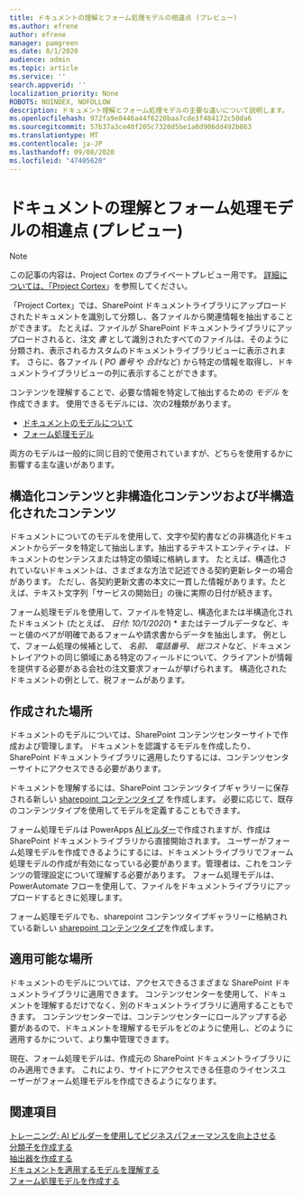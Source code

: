 ```yaml
---
title: ドキュメントの理解とフォーム処理モデルの相違点 (プレビュー)
ms.author: efrene
author: efrene
manager: pamgreen
ms.date: 8/1/2020
audience: admin
ms.topic: article
ms.service: ''
search.appverid: ''
localization_priority: None
ROBOTS: NOINDEX, NOFOLLOW
description: ドキュメント理解とフォーム処理モデルの主要な違いについて説明します。
ms.openlocfilehash: 972fa9e8446a44f6220baa7cde3f484172c50da6
ms.sourcegitcommit: 57b37a3ce40f205c7320d5be1a0d906dd492b863
ms.translationtype: MT
ms.contentlocale: ja-JP
ms.lasthandoff: 09/08/2020
ms.locfileid: "47405620"
---
```

# <a name="difference-between-document-understanding-and-form-processing-models-preview"></a>ドキュメントの理解とフォーム処理モデルの相違点 (プレビュー)

> [!Note] 
> この記事の内容は、Project Cortex のプライベートプレビュー用です。 [詳細については、「Project Cortex](https://aka.ms/projectcortex)」を参照してください。

「Project Cortex」では、SharePoint ドキュメントライブラリにアップロードされたドキュメントを識別して分類し、各ファイルから関連情報を抽出することができます。  たとえば、ファイルが SharePoint ドキュメントライブラリにアップロードされると、注文 *書* として識別されたすべてのファイルは、そのように分類され、表示されるカスタムのドキュメントライブラリビューに表示されます。 さらに、各ファイル ( *PO 番号* や *合計*など) から特定の情報を取得し、ドキュメントライブラリビューの列に表示することができます。 


コンテンツを理解することで、必要な情報を特定して抽出するための *モデル* を作成できます。  使用できるモデルには、次の2種類があります。

- [ドキュメントのモデルについて](document-understanding-overview.md)
- [フォーム処理モデル](form-processing-overview.md)

両方のモデルは一般的に同じ目的で使用されていますが、どちらを使用するかに影響する主な違いがあります。


## <a name="structured-versus-unstructured-and-semi-structured-content"></a>構造化コンテンツと非構造化コンテンツおよび半構造化されたコンテンツ

ドキュメントについてのモデルを使用して、文字や契約書などの非構造化ドキュメントからデータを特定して抽出します。抽出するテキストエンティティは、ドキュメントのセンテンスまたは特定の領域に格納します。 たとえば、構造化されていないドキュメントは、さまざまな方法で記述できる契約更新レターの場合があります。 ただし、各契約更新文書の本文に一貫した情報があります。たとえば、テキスト文字列「サービスの開始日」の後に実際の日付が続きます。   

フォーム処理モデルを使用して、ファイルを特定し、構造化または半構造化されたドキュメント (たとえば、 *日付: 10/1/2020*) * またはテーブルデータなど、キーと値のペアが明確であるフォームや請求書からデータを抽出します。 例として、フォーム処理の候補として、 *名前*、 *電話番号*、 *総コスト*など、ドキュメントレイアウトの同じ領域にある特定のフィールドについて、クライアントが情報を提供する必要がある会社の注文要求フォームが挙げられます。 構造化されたドキュメントの例として、税フォームがあります。 

## <a name="where-they-are-created"></a>作成された場所

ドキュメントのモデルについては、SharePoint コンテンツセンターサイトで作成および管理します。 ドキュメントを認識するモデルを作成したり、SharePoint ドキュメントライブラリに適用したりするには、コンテンツセンターサイトにアクセスできる必要があります。 

ドキュメントを理解するには、SharePoint コンテンツタイプギャラリーに保存される新しい [sharepoint コンテンツタイプ](https://support.microsoft.com/office/use-content-types-to-manage-content-consistently-on-a-site-48512bcb-6527-480b-b096-c03b7ec1d978) を作成します。 必要に応じて、既存のコンテンツタイプを使用してモデルを定義することもできます。

フォーム処理モデルは PowerApps [AI ビルダー](https://docs.microsoft.com/ai-builder/overview)で作成されますが、作成は SharePoint ドキュメントライブラリから直接開始されます。 ユーザーがフォーム処理モデルを作成できるようにするには、ドキュメントライブラリでフォーム処理モデルの作成が有効になっている必要があります。管理者は、これをコンテンツの管理設定について理解する必要があります。 フォーム処理モデルは、PowerAutomate フローを使用して、ファイルをドキュメントライブラリにアップロードするときに処理します。

フォーム処理モデルでも、sharepoint コンテンツタイプギャラリーに格納されている新しい [sharepoint コンテンツタイプ](https://support.microsoft.com/office/use-content-types-to-manage-content-consistently-on-a-site-48512bcb-6527-480b-b096-c03b7ec1d978)を作成します。

## <a name="where-they-can-be-applied"></a>適用可能な場所

ドキュメントのモデルについては、アクセスできるさまざまな SharePoint ドキュメントライブラリに適用できます。 コンテンツセンターを使用して、ドキュメントを理解するだけでなく、別のドキュメントライブラリに適用することもできます。 コンテンツセンターでは、コンテンツセンターにロールアップする必要があるので、ドキュメントを理解するモデルをどのように使用し、どのように適用するかについて、より集中管理できます。

現在、フォーム処理モデルは、作成元の SharePoint ドキュメントライブラリにのみ適用できます。 これにより、サイトにアクセスできる任意のライセンスユーザーがフォーム処理モデルを作成できるようになります。




 ## <a name="see-also"></a>関連項目
[トレーニング: AI ビルダーを使用してビジネスパフォーマンスを向上させる](https://docs.microsoft.com/learn/paths/improve-business-performance-ai-builder/?source=learn)</br>
[分類子を作成する](create-a-classifier.md)</br>
[抽出器を作成する](create-an-extractor.md)</br>
[ドキュメントを適用するモデルを理解する](apply-a-model.md)</br>
[フォーム処理モデルを作成する](create-a-form-processing-model.md)</br>



  
  



